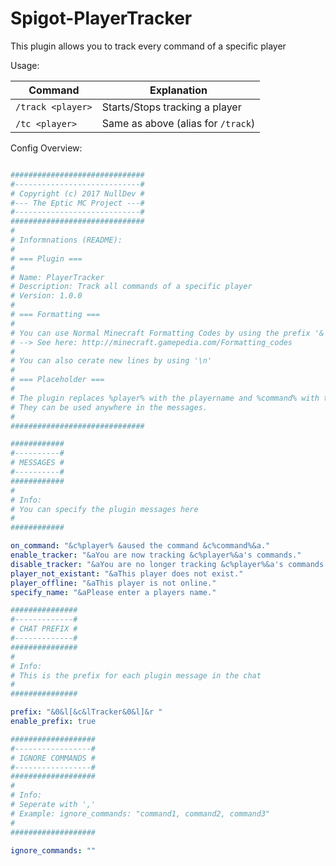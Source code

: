 # Spigot-PlayerTracker

This plugin allows you to track every command of a specific player

Usage:

| Command | Explanation |
|---------|-------------|
| `/track <player>` | Starts/Stops tracking a player     |
| `/tc <player>`    | Same as above (alias for `/track`) |

Config Overview:

```YAML

##############################
#----------------------------#
# Copyright (c) 2017 NullDev #
#--- The Eptic MC Project ---#
#----------------------------#
##############################
#
# Informnations (README):
#
# === Plugin ===
#
# Name: PlayerTracker
# Description: Track all commands of a specific player
# Version: 1.0.0
#
# === Formatting ===
# 
# You can use Normal Minecraft Formatting Codes by using the prefix '&'
# --> See here: http://minecraft.gamepedia.com/Formatting_codes
#
# You can also cerate new lines by using '\n'
#
# === Placeholder ===
#
# The plugin replaces %player% with the playername and %command% with the command executed by the player
# They can be used anywhere in the messages.
#
##############################

############
#----------#
# MESSAGES #
#----------#
############
#
# Info:
# You can specify the plugin messages here
#
############

on_command: "&c%player% &aused the command &c%command%&a."
enable_tracker: "&aYou are now tracking &c%player%&a's commands."
disable_tracker: "&aYou are no longer tracking &c%player%&a's commands."
player_not_existant: "&aThis player does not exist."
player_offline: "&aThis player is not online."
specify_name: "&aPlease enter a players name."

###############
#-------------#
# CHAT PREFIX #
#-------------#
###############
#
# Info:
# This is the prefix for each plugin message in the chat
#
###############

prefix: "&0&l[&c&lTracker&0&l]&r "
enable_prefix: true

###################
#-----------------#
# IGNORE COMMANDS #
#-----------------#
###################
#
# Info:
# Seperate with ','
# Example: ignore_commands: "command1, command2, command3"
#
###################

ignore_commands: ""

```
